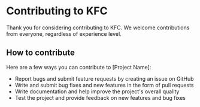 # Contributing to KFC

Thank you for considering contributing to KFC. We welcome contributions from everyone, regardless of experience level.

## How to contribute

Here are a few ways you can contribute to [Project Name]:

- Report bugs and submit feature requests by creating an issue on GitHub
- Write and submit bug fixes and new features in the form of pull requests  
- Write documentation and help improve the project's overall quality
- Test the project and provide feedback on new features and bug fixes